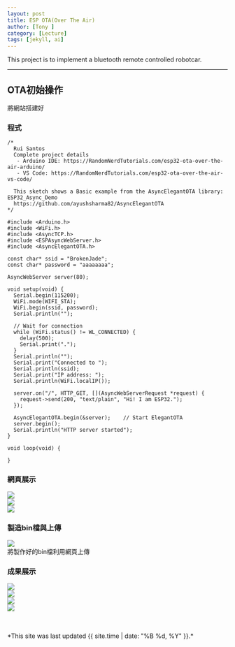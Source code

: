 ```yaml
---
layout: post
title: ESP OTA(Over The Air)
author: [Tony ]
category: [Lecture]
tags: [jekyll, ai]
---
```


This project is to implement a bluetooth remote controlled robotcar.

---
## OTA初始操作

將網站搭建好

### 程式
```
/*
  Rui Santos
  Complete project details
   - Arduino IDE: https://RandomNerdTutorials.com/esp32-ota-over-the-air-arduino/
   - VS Code: https://RandomNerdTutorials.com/esp32-ota-over-the-air-vs-code/
  
  This sketch shows a Basic example from the AsyncElegantOTA library: ESP32_Async_Demo
  https://github.com/ayushsharma82/AsyncElegantOTA
*/

#include <Arduino.h>
#include <WiFi.h>
#include <AsyncTCP.h>
#include <ESPAsyncWebServer.h>
#include <AsyncElegantOTA.h>

const char* ssid = "BrokenJade";
const char* password = "aaaaaaaa";

AsyncWebServer server(80);

void setup(void) {
  Serial.begin(115200);
  WiFi.mode(WIFI_STA);
  WiFi.begin(ssid, password);
  Serial.println("");

  // Wait for connection
  while (WiFi.status() != WL_CONNECTED) {
    delay(500);
    Serial.print(".");
  }
  Serial.println("");
  Serial.print("Connected to ");
  Serial.println(ssid);
  Serial.print("IP address: ");
  Serial.println(WiFi.localIP());

  server.on("/", HTTP_GET, [](AsyncWebServerRequest *request) {
    request->send(200, "text/plain", "Hi! I am ESP32.");
  });

  AsyncElegantOTA.begin(&server);    // Start ElegantOTA
  server.begin();
  Serial.println("HTTP server started");
}

void loop(void) {

}
```
### 網頁展示
![](https://github.com/NENECHINO/MCU-course/blob/main/images/1_wifi.png?raw=true)<br>
![](https://github.com/NENECHINO/MCU-course/blob/main/images/1_connect.png?raw=true)<br>
![](https://github.com/NENECHINO/MCU-course/blob/main/1_OTA%E7%B6%B2%E7%AB%99.png?raw=true)<br>
### 製造bin檔與上傳
![](https://github.com/NENECHINO/MCU-course/blob/main/images/1_bin.png?raw=true)<br>
將製作好的bin檔利用網頁上傳
### 成果展示
![](https://github.com/NENECHINO/MCU-course/blob/main/1_OTA%20%20off.png?raw=true)<br>
![](https://github.com/NENECHINO/MCU-course/blob/main/1_red.jpg?raw=true)<br>
![](https://github.com/NENECHINO/MCU-course/blob/main/1_OTA%20%20on.png?raw=true)<br>
![](https://github.com/NENECHINO/MCU-course/blob/main/1_green.jpg?raw=true)<br>

<br>
<br>
*This site was last updated {{ site.time | date: "%B %d, %Y" }}.*
